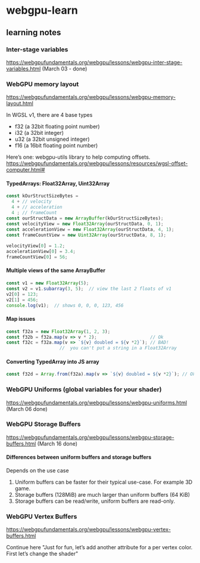 # webgpu-learn

## learning notes

### Inter-stage variables

https://webgpufundamentals.org/webgpu/lessons/webgpu-inter-stage-variables.html (March 03 - done)

### WebGPU memory layout

https://webgpufundamentals.org/webgpu/lessons/webgpu-memory-layout.html

In WGSL v1, there are 4 base types

* f32 (a 32bit floating point number)
* i32 (a 32bit integer)
* u32 (a 32bit unsigned integer)
* f16 (a 16bit floating point number)

Here’s one: webgpu-utils library to help computing offsets.
https://webgpufundamentals.org/webgpu/lessons/resources/wgsl-offset-computer.html#

#### TypedArrays: Float32Array, Uint32Array

```js
const kOurStructSizeBytes =
  4 + // velocity
  4 + // acceleration
  4 ; // frameCount
const ourStructData = new ArrayBuffer(kOurStructSizeBytes);
const velocityView = new Float32Array(ourStructData, 0, 1);
const accelerationView = new Float32Array(ourStructData, 4, 1);
const frameCountView = new Uint32Array(ourStructData, 8, 1);
 
velocityView[0] = 1.2;
accelerationView[0] = 3.4;
frameCountView[0] = 56;
```

#### Multiple views of the same ArrayBuffer

```js
const v1 = new Float32Array(5);
const v2 = v1.subarray(3, 5);  // view the last 2 floats of v1
v2[0] = 123;
v2[1] = 456;
console.log(v1);  // shows 0, 0, 0, 123, 456
```

#### Map issues

```js
const f32a = new Float32Array(1, 2, 3);
const f32b = f32a.map(v => v * 2);                    // Ok
const f32c = f32a.map(v => `${v} doubled = ${v *2}`); // BAD!
                    //  you can't put a string in a Float32Array
```

#### Converting TypedArray into JS array

```js
const f32d = Array.from(f32a).map(v => `${v} doubled = ${v *2}`); // Ok
```

### WebGPU Uniforms (global variables for your shader)

https://webgpufundamentals.org/webgpu/lessons/webgpu-uniforms.html (March 06 done)

### WebGPU Storage Buffers

https://webgpufundamentals.org/webgpu/lessons/webgpu-storage-buffers.html (March 16 done)

#### Differences between uniform buffers and storage buffers

Depends on the use case

1. Uniform buffers can be faster for their typical use-case. For example 3D game.
2. Storage buffers (128MiB) are much larger than uniform buffers (64 KiB)
3. Storage buffers can be read/write, uniform buffers are read-only.

### WebGPU Vertex Buffers

https://webgpufundamentals.org/webgpu/lessons/webgpu-vertex-buffers.html

Continue here "Just for fun, let’s add another attribute for a per vertex color. First let’s change the shader"
